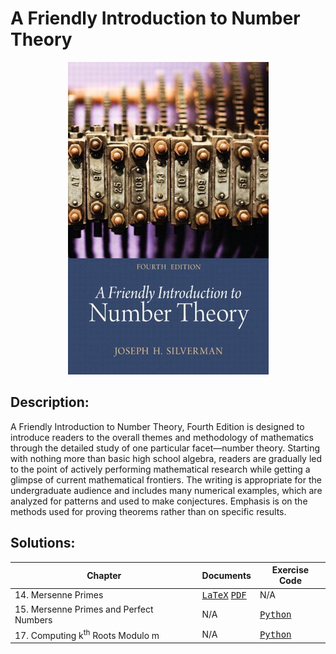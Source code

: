 # A Friendly Introduction to Number Theory
<p align="center">
<img width="321" height="500" src="bookcover.jpg">
</p>

## Description:
A Friendly Introduction to Number Theory, Fourth Edition is designed to introduce readers to the overall themes and methodology of mathematics through the detailed study of one particular facet—number theory. Starting with nothing more than basic high school algebra, readers are gradually led to the point of actively performing mathematical research while getting a glimpse of current mathematical frontiers. The writing is appropriate for the undergraduate audience and includes many numerical examples, which are analyzed for patterns and used to make conjectures. Emphasis is on the methods used for proving theorems rather than on specific results.

## Solutions:
| Chapter | Documents | Exercise Code |
| ------- | --------- | ------------- |
| 14. Mersenne Primes | <kbd>[LaTeX](https://github.com/hunterjmatthews/A-Friendly-Introduction-to-Number-Theory/blob/main/Chapters/Chapter%2014/Chapter%2014.tex)</kbd> <kbd>[PDF](https://github.com/hunterjmatthews/A-Friendly-Introduction-to-Number-Theory/blob/main/Chapters/Chapter%2014/Chapter%2014.pdf)</kbd> | N/A |
| 15. Mersenne Primes and Perfect Numbers | N/A | <kbd>[Python](https://github.com/hunterjmatthews/A-Friendly-Introduction-to-Number-Theory/tree/main/Chapters/Chapter%2015/Exercise%20Code)</kbd> |
| 17. Computing k<sup>th</sup> Roots Modulo m | N/A | <kbd>[Python](https://github.com/hunterjmatthews/A-Friendly-Introduction-to-Number-Theory/tree/main/Chapters/Chapter%2017/Exercise%20Code)</kbd> |
